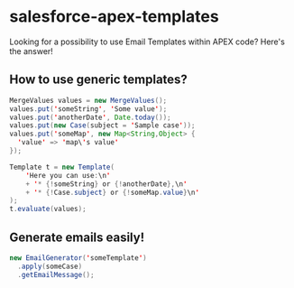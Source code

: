 salesforce-apex-templates
=========================

Looking for a possibility to use Email Templates within APEX code? Here's the answer!

How to use generic templates?
-----------------------------

```java
MergeValues values = new MergeValues();
values.put('someString', 'Some value');
values.put('anotherDate', Date.today());
values.put(new Case(subject = 'Sample case'));
values.put('someMap', new Map<String,Object> {
  'value' => 'map\'s value'
});

Template t = new Template(
	'Here you can use:\n'
	+ '* {!someString} or {!anotherDate},\n'
	+ '* {!Case.subject} or {!someMap.value}\n'
);
t.evaluate(values);
```

Generate emails easily!
-----------------------

```java
new EmailGenerator('someTemplate')
  .apply(someCase)
  .getEmailMessage();
```
